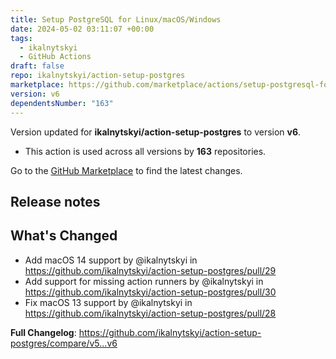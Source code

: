 ```yaml
---
title: Setup PostgreSQL for Linux/macOS/Windows
date: 2024-05-02 03:11:07 +00:00
tags:
  - ikalnytskyi
  - GitHub Actions
draft: false
repo: ikalnytskyi/action-setup-postgres
marketplace: https://github.com/marketplace/actions/setup-postgresql-for-linux-macos-windows
version: v6
dependentsNumber: "163"
---
```



Version updated for **ikalnytskyi/action-setup-postgres** to version **v6**.
- This action is used across all versions by **163** repositories.

Go to the [GitHub Marketplace](https://github.com/marketplace/actions/setup-postgresql-for-linux-macos-windows) to find the latest changes.

## Release notes

## What's Changed

* Add macOS 14 support by @ikalnytskyi in https://github.com/ikalnytskyi/action-setup-postgres/pull/29
* Add support for missing action runners by @ikalnytskyi in https://github.com/ikalnytskyi/action-setup-postgres/pull/30
* Fix macOS 13 support by @ikalnytskyi in https://github.com/ikalnytskyi/action-setup-postgres/pull/28

**Full Changelog**: https://github.com/ikalnytskyi/action-setup-postgres/compare/v5...v6
